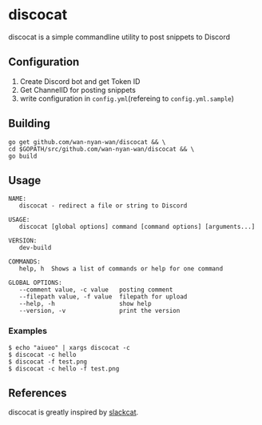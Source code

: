 # discocat

discocat is a simple commandline utility to post snippets to Discord

## Configuration

1. Create Discord bot and get Token ID
2. Get ChannelID for posting snippets
3. write configuration in `config.yml`(refereing to `config.yml.sample`)

## Building

```
go get github.com/wan-nyan-wan/discocat && \
cd $GOPATH/src/github.com/wan-nyan-wan/discocat && \
go build
```

## Usage

```
NAME:
   discocat - redirect a file or string to Discord

USAGE:
   discocat [global options] command [command options] [arguments...]

VERSION:
   dev-build

COMMANDS:
   help, h  Shows a list of commands or help for one command

GLOBAL OPTIONS:
   --comment value, -c value   posting comment
   --filepath value, -f value  filepath for upload
   --help, -h                  show help
   --version, -v               print the version
```

### Examples

```
$ echo "aiueo" | xargs discocat -c
$ discocat -c hello
$ discocat -f test.png
$ discocat -c hello -f test.png
```

## References

discocat is greatly inspired by [slackcat](https://github.com/bcicen/slackcat).
